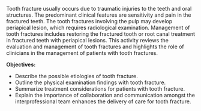 Tooth fracture usually occurs due to traumatic injuries to the teeth and oral structures. The predominant clinical features are sensitivity and pain in the fractured teeth. The tooth fractures involving the pulp may develop periapical lesion, which requires radiological examination. Management of tooth fractures includes restoring the fractured tooth or root canal treatment in fractured teeth with periapical lesions. This activity reviews the evaluation and management of tooth fractures and highlights the role of clinicians in the management of patients with tooth fractures.

**Objectives:**
- Describe the possible etiologies of tooth fracture. 
- Outline the physical examination findings with tooth fracture.
- Summarize treatment considerations for patients with tooth fracture.
- Explain the importance of collaboration and communication amongst the interprofessional team enhances the delivery of care for tooth fracture.